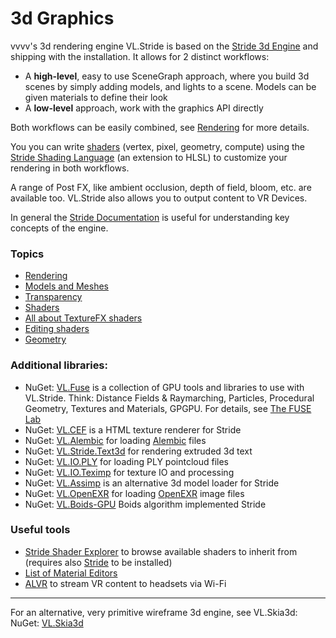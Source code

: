 # 3d Graphics

vvvv's 3d rendering engine VL.Stride is based on the [Stride 3d Engine](http://stride3d.net) and shipping with the installation. It allows for 2 distinct workflows:

* A **high-level**, easy to use SceneGraph approach, where you build 3d scenes by simply adding models, and lights to a scene. Models can be given materials to define their look
* A **low-level** approach, work with the graphics API directly

Both workflows can be easily combined, see [Rendering](3d/rendering.md) for more details.

 You you can write [shaders](3d/shaders.md) (vertex, pixel, geometry, compute) using the [Stride Shading Language](https://doc.stride3d.net/latest/en/manual/graphics/effects-and-shaders/shading-language/index.html) (an extension to HLSL) to customize your rendering in both workflows.

A range of Post FX, like ambient occlusion, depth of field, bloom, etc. are available too. VL.Stride also allows you to output content to VR Devices.

In general the [Stride Documentation](https://doc.stride3d.net/latest/en/) is useful for understanding key concepts of the engine.

### Topics

* [Rendering](3d/rendering.md)
* [Models and Meshes](3d/models.md)
* [Transparency](3d/transparency.md)
* [Shaders](3d/shaders.md)
* [All about TextureFX shaders](3d/texturefx.md)
* [Editing shaders](3d/editing-shaders.md)
* [Geometry](3d/geometry.md)

### Additional libraries:

* NuGet: [VL.Fuse](https://www.nuget.org/packages/VL.Fuse/) is a collection of GPU tools and libraries to use with VL.Stride. Think: Distance Fields & Raymarching, Particles, Procedural Geometry, Textures and Materials, GPGPU. For details, see [The FUSE Lab](https://www.thefuselab.io/)
* NuGet: [VL.CEF](https://www.nuget.org/packages/VL.CEF) is a HTML texture renderer for Stride
* NuGet: [VL.Alembic](https://www.nuget.org/packages/VL.Alembic/) for loading [Alembic](http://www.alembic.io) files
* NuGet: [VL.Stride.Text3d](https://www.nuget.org/packages/VL.Stride.Text3d) for rendering extruded 3d text
* NuGet: [VL.IO.PLY](https://www.nuget.org/packages/VL.IO.PLY) for loading PLY pointcloud files
* NuGet: [VL.IO.Teximp](https://www.nuget.org/packages/VL.Teximp) for texture IO and processing
* NuGet: [VL.Assimp](https://www.nuget.org/packages/VL.Assimp) is an alternative 3d model loader for Stride
* NuGet: [VL.OpenEXR](https://www.nuget.org/packages/VL.OpenEXR) for loading [OpenEXR](https://www.openexr.com/) image files
* NuGet: [VL.Boids-GPU](https://www.nuget.org/packages/VL.Boids-GPU) Boids algorithm implemented Stride

### Useful tools
* [Stride Shader Explorer](https://github.com/tebjan/Stride.ShaderExplorer) to browse available shaders to inherit from (requires also [Stride](https://stride3d.net/download/) to be installed)
* [List of Material Editors](https://discourse.vvvv.org/t/open-source-material-editor-material-creation-resource-list/19185)
* [ALVR](https://github.com/alvr-org/ALVR) to stream VR content to headsets via Wi-Fi

---

For an alternative, very primitive wireframe 3d engine, see VL.Skia3d:
NuGet: [VL.Skia3d](https://www.nuget.org/packages/VL.Skia3d)
